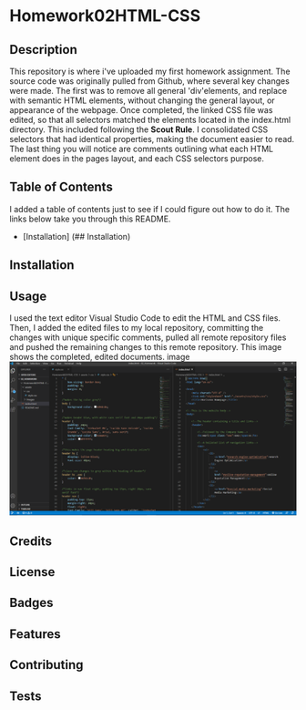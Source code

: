 # Homework02HTML-CSS
## Description
This repository is where i've uploaded my first homework assignment. The source code was originally pulled from Github, where several key changes were made. The first was to remove all general 'div'elements, and replace with semantic HTML elements, without changing the general layout, or appearance of the webpage. Once completed, the linked CSS file was edited, so that all selectors matched the elements located in the index.html directory. This included following the **Scout Rule**. I consolidated CSS selectors that had identical properties, making the document easier to read. The last thing you will notice are comments outlining what each HTML element does in the pages layout, and each CSS selectors purpose. 
## Table of Contents
I added a table of contents just to see if I could figure out how to do it. The links below take you through this README.
* [Installation] (## Installation)
## Installation
## Usage
I used the text editor Visual Studio Code to edit the HTML and CSS files. Then, I added the edited files to my local repository, committing the changes with unique specific comments, pulled all remote repository files and pushed the remaining changes to this remote repository. This image shows the completed, edited documents.
image
![visual studio code image](assets/images/vsc.png)
## Credits
## License
## Badges
## Features
## Contributing
## Tests
